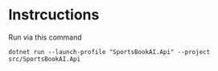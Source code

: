 # Instrcuctions

Run via this command

`dotnet run --launch-profile "SportsBookAI.Api" --project src/SportsBookAI.Api`
